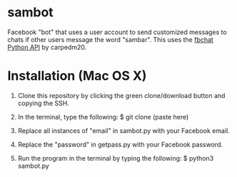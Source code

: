 # sambot
Facebook "bot" that uses a user account to send customized messages to chats if other users message the word "sambar". This uses the [fbchat Python API](https://github.com/carpedm20/fbchat) by carpedm20.

# Installation (Mac OS X)

1. Clone this repository by clicking the green clone/download button and copying the SSH. 

2. In the terminal, type the following: $ git clone (paste here)

3. Replace all instances of "email" in sambot.py with your Facebook email.

4. Replace the "password" in getpass.py with your Facebook password.

5. Run the program in the terminal by typing the following: $ python3 sambot.py
